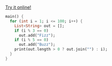 [Try it online!](https://tio.run/##bc49C8JADAbgvb/i5UC4oyAn4mI/BAcnN0dxKNTWiN5JTZdKf/uZnoMITm9InpDUVcch3Cty2uCVAI3voMkxCAUWmUQuaa1UafohwJ6enB@4I9eW8D0LPZ6yOKJG1jHDEkUBa2IPk5lXda3VjoZBmV@6@k@3/Zc@5BTraXQ7u5YvKGGxifbq5XelDNagqMdkDOEN "Dart – Try It Online")
```dart
main() {
  for (int i = 1; i <= 100; i++) {
    List<String> out = [];
    if (i % 3 == 0)
      out.add("Fizz");
    if (i % 5 == 0)
      out.add("Buzz");
    print(out.length > 0 ? out.join("") : i);
  }
}
```
